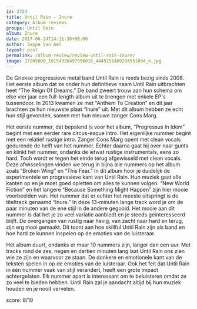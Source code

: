 ```yaml
---
id: 2724
title: Until Rain - Inure
category: Album reviews
groups: Until Rain
album: Inure
date: 2017-06-24T14:11:38+00:00
author: Seppe Van Ael
layout: post
permalink: /album-review/review-until-rain-inure/
image: 17265000_10154326497556016_4445151469234551094_n.jpg
---
```

De Griekse progressieve metal band Until Rain is reeds bezig sinds 2008. Het eerste album dat ze onder hun definitieve naam Until Rain uitbrachten heet “The Reign Of Dreams.” De band zweert trouw aan hun schema om elke vier jaar een full-length album uit te brengen met enkele EP's tussendoor. In 2013 kwamen ze met “Anthem To Creation” en dit jaar brachten ze hun nieuwste plaat “Inure” uit. Met dit album hebben ze echt hun stijl gevonden, samen met hun nieuwe zanger Cons Marg.

Het eerste nummer, dat bepalend is voor het album, “Progressus In Idem” begint met een eerder rare circus-esque intro. Het eigenlijke nummer begint met een relatief rustige intro. Zanger Cons Marg opent met clean vocals gedurende de helft van het nummer. Echter daarna gaat hij over naar gunts en klinkt het nummer, ondanks de ietwat rustige instrumentals, eens zo hard. Toch wordt er tegen het einde terug afgewisseld met clean vocals. Deze afwisselingen vinden we terug in bijna alle nummers op het album zoals “Broken Wing” en “This Fear.” In dit album hoor je duidelijk de experimentele en progressieve kant van Until Rain. Hun muziek gaat alle kanten op en je moet goed opletten om alles te kunnen volgen. “New World Fiction” en het langere “Because Something Might Happen” zijn hier mooie voorbeelden van. Het nummer dat er echter het meeste uitspringt is de titeltrack genaamd “Inure.” In deze 13-minuten lange track word je om de paar minuten van de ene stijl in de andere gegooid. Het mooie aan dit nummer is dat het je zo veel variatie aanbiedt en je steeds geïnteresseerd blijft. De overgangen van rustig naar hevig, van zacht naar hard en terug, zijn erg mooi gemaakt. Dit toont aan hoe skillful Until Rain zijn als band en hoe hard ze kunnen inspelen op de emoties van de luisteraar.

Het album duurt, ondanks er maar 10 nummers zijn, langer dan een uur. Met tracks rond de zes, negen en dertien minuten lang laat Until Rain ons zien wie ze zijn en waarvoor ze staan. De donkere en emotionele kant van de teksten spelen in op de emoties van de luisteraar. Ook het feit dat Until Rain in één nummer vaak van stijl verandert, heeft een grote impact achtergelaten. Elk nummer apart is interessant om te beluisteren omdat ze zo veel te bieden hebben. Until Rain zal je aandacht altijd bij hun muziek houden en je nooit vervelen.

score: 8/10


